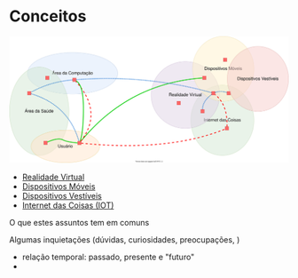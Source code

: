# Conceitos

![Conceitos](areas.drawio.svg "conceitos")  

- [Realidade Virtual](Conceitos/RealidadeVirtual.md "Conceitos sobre Realidade Virtual")  
- [Dispositivos Móveis](Conceitos/DispositivosMoveis.md "Conceitos sobre Dispositivos Móveis")  
- [Dispositivos Vestíveis](Conceitos/DispositivosVestiveis.md "Conceitos sobre Dispositivos Vestíveis")  
- [Internet das Coisas (IOT)](Conceitos/InternetDasCoisas.md "Conceitos sobre Internet das Coisas")  


O que estes assuntos tem em comuns

Algumas inquietações (dúvidas, curiosidades, preocupações, )

- relação temporal: passado, presente e "futuro"  
- 
